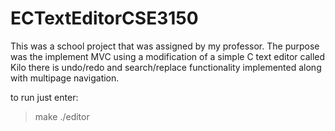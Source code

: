 # ECTextEditorCSE3150

This was a school project that was assigned by my professor.
The purpose was the implement MVC using a modification of a simple C text editor called Kilo
there is undo/redo and search/replace functionality implemented along with multipage navigation.

to run just enter:
>make
>./editor <insert filename here>


